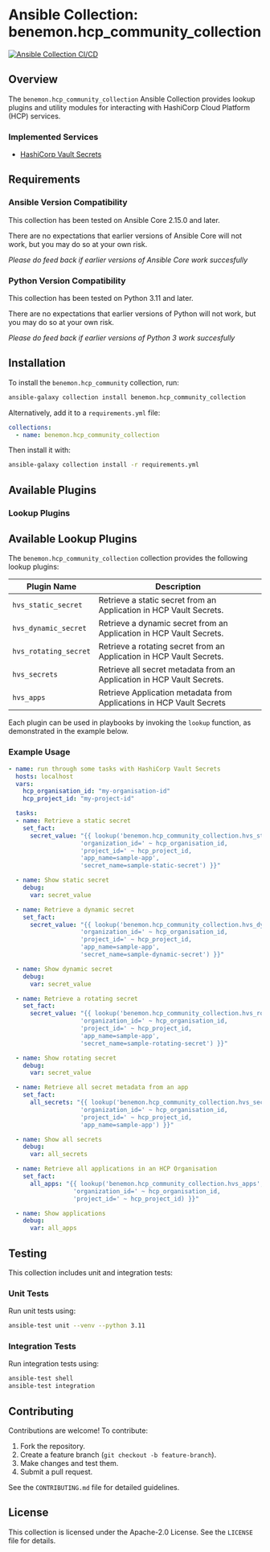 # Ansible Collection: benemon.hcp_community_collection

[![Ansible Collection CI/CD](https://github.com/benemon/ansible-hcp-community-collection/actions/workflows/ansible-collection.yml/badge.svg)](https://github.com/benemon/ansible-hcp-community-collection/actions/workflows/ansible-collection.yml)

## Overview

The `benemon.hcp_community_collection` Ansible Collection provides lookup plugins and utility modules for interacting with HashiCorp Cloud Platform (HCP) services.

### Implemented Services

* [HashiCorp Vault Secrets](https://developer.hashicorp.com/hcp/docs/vault-secrets)

## Requirements

### Ansible Version Compatibility

This collection has been tested on Ansible Core 2.15.0 and later.

There are no expectations that earlier versions of Ansible Core will not work, but you may do so at your own risk.

*Please do feed back if earlier versions of Ansible Core work succesfully*

### Python Version Compatibility

This collection has been tested on Python 3.11 and later.

There are no expectations that earlier versions of Python will not work, but you may do so at your own risk. 

*Please do feed back if earlier versions of Python 3 work succesfully*

## Installation

To install the `benemon.hcp_community` collection, run:

```bash
ansible-galaxy collection install benemon.hcp_community_collection
```

Alternatively, add it to a `requirements.yml` file:

```yaml
collections:
  - name: benemon.hcp_community_collection
```

Then install it with:

```bash
ansible-galaxy collection install -r requirements.yml
```

## Available Plugins

### Lookup Plugins

## Available Lookup Plugins

The `benemon.hcp_community_collection` collection provides the following lookup plugins:

| Plugin Name | Description |
|-------------|------------|
| `hvs_static_secret` | Retrieve a static secret from an Application in HCP Vault Secrets. |
| `hvs_dynamic_secret` | Retrieve a dynamic secret from an Application in HCP Vault Secrets. |
| `hvs_rotating_secret` | Retrieve a rotating secret from an Application in HCP Vault Secrets. |
| `hvs_secrets` | Retrieve all secret metadata from an Application in HCP Vault Secrets. |
| `hvs_apps` | Retrieve Application metadata from Applications in HCP Vault Secrets|

Each plugin can be used in playbooks by invoking the `lookup` function, as demonstrated in the example below.

### Example Usage

```yaml
- name: run through some tasks with HashiCorp Vault Secrets
  hosts: localhost
  vars:
    hcp_organisation_id: "my-organisation-id"
    hcp_project_id: "my-project-id"

  tasks:
  - name: Retrieve a static secret
    set_fact:
      secret_value: "{{ lookup('benemon.hcp_community_collection.hvs_static_secret', 
                    'organization_id=' ~ hcp_organisation_id, 
                    'project_id=' ~ hcp_project_id,
                    'app_name=sample-app',
                    'secret_name=sample-static-secret') }}"

  - name: Show static secret
    debug:
      var: secret_value

  - name: Retrieve a dynamic secret
    set_fact:
      secret_value: "{{ lookup('benemon.hcp_community_collection.hvs_dynamic_secret', 
                    'organization_id=' ~ hcp_organisation_id, 
                    'project_id=' ~ hcp_project_id,
                    'app_name=sample-app',
                    'secret_name=sample-dynamic-secret') }}"

  - name: Show dynamic secret
    debug:
      var: secret_value

  - name: Retrieve a rotating secret
    set_fact:
      secret_value: "{{ lookup('benemon.hcp_community_collection.hvs_rotating_secret', 
                    'organization_id=' ~ hcp_organisation_id, 
                    'project_id=' ~ hcp_project_id,
                    'app_name=sample-app',
                    'secret_name=sample-rotating-secret') }}"

  - name: Show rotating secret
    debug:
      var: secret_value

  - name: Retrieve all secret metadata from an app
    set_fact:
      all_secrets: "{{ lookup('benemon.hcp_community_collection.hvs_secrets', 
                    'organization_id=' ~ hcp_organisation_id, 
                    'project_id=' ~ hcp_project_id,
                    'app_name=sample-app') }}"

  - name: Show all secrets
    debug:
      var: all_secrets

  - name: Retrieve all applications in an HCP Organisation
    set_fact:
      all_apps: "{{ lookup('benemon.hcp_community_collection.hvs_apps', 
                  'organization_id=' ~ hcp_organisation_id, 
                  'project_id=' ~ hcp_project_id) }}"

  - name: Show applications
    debug:
      var: all_apps
```

## Testing

This collection includes unit and integration tests:

### Unit Tests

Run unit tests using:

```bash
ansible-test unit --venv --python 3.11
```

### Integration Tests

Run integration tests using:

```bash
ansible-test shell
ansible-test integration
```

## Contributing

Contributions are welcome! To contribute:

1. Fork the repository.
2. Create a feature branch (`git checkout -b feature-branch`).
3. Make changes and test them.
4. Submit a pull request.

See the `CONTRIBUTING.md` file for detailed guidelines.

## License

This collection is licensed under the Apache-2.0 License. See the `LICENSE` file for details.

